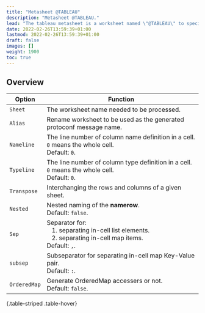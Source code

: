```yaml
---
title: "Metasheet @TABLEAU"
description: "Metasheet @TABLEAU."
lead: "The tableau metasheet is a worksheet named \"@TABLEAU\" to specify tableau parser options."
date: 2022-02-26T13:59:39+01:00
lastmod: 2022-02-26T13:59:39+01:00
draft: false
images: []
weight: 1900
toc: true
---
```


## Overview

| Option       | Function                                                                                                         |
|--------------|------------------------------------------------------------------------------------------------------------------|
| `Sheet`      | The worksheet name needed to be processed.                                                                       |
| `Alias`      | Rename worksheet to be used as the generated protoconf message name.                                             |
| `Nameline`   | The line number of column name definition in a cell. `0` means the whole cell.<br>Default: `0`.                  |
| `Typeline`   | The line number of column type definition in a cell. `0` means the whole cell.<br>Default: `0`.                  |
| `Transpose`  | Interchanging the rows and columns of a given sheet.                                                             |
| `Nested`     | Nested naming of the **namerow**.<br>Default: `false`.                                                           |
| `Sep`        | Separator for:<br> &nbsp;&nbsp; 1. separating in-cell list elements. <br> &nbsp;&nbsp; 2. separating in-cell map items.<br>Default: `,`. |
| `subsep`     | Subseparator for separating in-cell map Key-Value pair.<br>Default: `:`.                                         |
| `OrderedMap` | Generate OrderedMap accessers or not.<br>Default: `false`.                                                       |
{.table-striped .table-hover}
